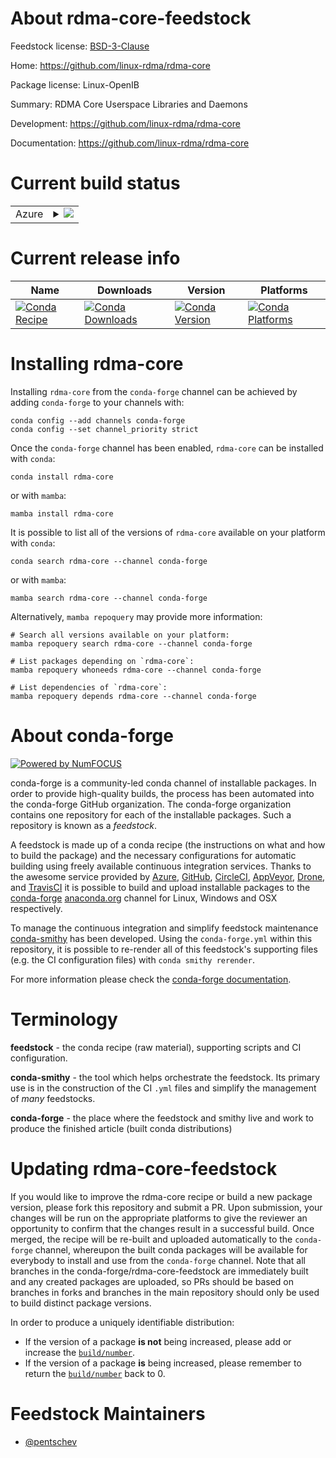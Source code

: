 About rdma-core-feedstock
=========================

Feedstock license: [BSD-3-Clause](https://github.com/conda-forge/rdma-core-feedstock/blob/main/LICENSE.txt)

Home: https://github.com/linux-rdma/rdma-core

Package license: Linux-OpenIB

Summary: RDMA Core Userspace Libraries and Daemons

Development: https://github.com/linux-rdma/rdma-core

Documentation: https://github.com/linux-rdma/rdma-core

Current build status
====================


<table>
    
  <tr>
    <td>Azure</td>
    <td>
      <details>
        <summary>
          <a href="https://dev.azure.com/conda-forge/feedstock-builds/_build/latest?definitionId=19476&branchName=main">
            <img src="https://dev.azure.com/conda-forge/feedstock-builds/_apis/build/status/rdma-core-feedstock?branchName=main">
          </a>
        </summary>
        <table>
          <thead><tr><th>Variant</th><th>Status</th></tr></thead>
          <tbody><tr>
              <td>linux_64</td>
              <td>
                <a href="https://dev.azure.com/conda-forge/feedstock-builds/_build/latest?definitionId=19476&branchName=main">
                  <img src="https://dev.azure.com/conda-forge/feedstock-builds/_apis/build/status/rdma-core-feedstock?branchName=main&jobName=linux&configuration=linux%20linux_64_" alt="variant">
                </a>
              </td>
            </tr><tr>
              <td>linux_aarch64</td>
              <td>
                <a href="https://dev.azure.com/conda-forge/feedstock-builds/_build/latest?definitionId=19476&branchName=main">
                  <img src="https://dev.azure.com/conda-forge/feedstock-builds/_apis/build/status/rdma-core-feedstock?branchName=main&jobName=linux&configuration=linux%20linux_aarch64_" alt="variant">
                </a>
              </td>
            </tr><tr>
              <td>linux_ppc64le</td>
              <td>
                <a href="https://dev.azure.com/conda-forge/feedstock-builds/_build/latest?definitionId=19476&branchName=main">
                  <img src="https://dev.azure.com/conda-forge/feedstock-builds/_apis/build/status/rdma-core-feedstock?branchName=main&jobName=linux&configuration=linux%20linux_ppc64le_" alt="variant">
                </a>
              </td>
            </tr>
          </tbody>
        </table>
      </details>
    </td>
  </tr>
</table>

Current release info
====================

| Name | Downloads | Version | Platforms |
| --- | --- | --- | --- |
| [![Conda Recipe](https://img.shields.io/badge/recipe-rdma--core-green.svg)](https://anaconda.org/conda-forge/rdma-core) | [![Conda Downloads](https://img.shields.io/conda/dn/conda-forge/rdma-core.svg)](https://anaconda.org/conda-forge/rdma-core) | [![Conda Version](https://img.shields.io/conda/vn/conda-forge/rdma-core.svg)](https://anaconda.org/conda-forge/rdma-core) | [![Conda Platforms](https://img.shields.io/conda/pn/conda-forge/rdma-core.svg)](https://anaconda.org/conda-forge/rdma-core) |

Installing rdma-core
====================

Installing `rdma-core` from the `conda-forge` channel can be achieved by adding `conda-forge` to your channels with:

```
conda config --add channels conda-forge
conda config --set channel_priority strict
```

Once the `conda-forge` channel has been enabled, `rdma-core` can be installed with `conda`:

```
conda install rdma-core
```

or with `mamba`:

```
mamba install rdma-core
```

It is possible to list all of the versions of `rdma-core` available on your platform with `conda`:

```
conda search rdma-core --channel conda-forge
```

or with `mamba`:

```
mamba search rdma-core --channel conda-forge
```

Alternatively, `mamba repoquery` may provide more information:

```
# Search all versions available on your platform:
mamba repoquery search rdma-core --channel conda-forge

# List packages depending on `rdma-core`:
mamba repoquery whoneeds rdma-core --channel conda-forge

# List dependencies of `rdma-core`:
mamba repoquery depends rdma-core --channel conda-forge
```


About conda-forge
=================

[![Powered by
NumFOCUS](https://img.shields.io/badge/powered%20by-NumFOCUS-orange.svg?style=flat&colorA=E1523D&colorB=007D8A)](https://numfocus.org)

conda-forge is a community-led conda channel of installable packages.
In order to provide high-quality builds, the process has been automated into the
conda-forge GitHub organization. The conda-forge organization contains one repository
for each of the installable packages. Such a repository is known as a *feedstock*.

A feedstock is made up of a conda recipe (the instructions on what and how to build
the package) and the necessary configurations for automatic building using freely
available continuous integration services. Thanks to the awesome service provided by
[Azure](https://azure.microsoft.com/en-us/services/devops/), [GitHub](https://github.com/),
[CircleCI](https://circleci.com/), [AppVeyor](https://www.appveyor.com/),
[Drone](https://cloud.drone.io/welcome), and [TravisCI](https://travis-ci.com/)
it is possible to build and upload installable packages to the
[conda-forge](https://anaconda.org/conda-forge) [anaconda.org](https://anaconda.org/)
channel for Linux, Windows and OSX respectively.

To manage the continuous integration and simplify feedstock maintenance
[conda-smithy](https://github.com/conda-forge/conda-smithy) has been developed.
Using the ``conda-forge.yml`` within this repository, it is possible to re-render all of
this feedstock's supporting files (e.g. the CI configuration files) with ``conda smithy rerender``.

For more information please check the [conda-forge documentation](https://conda-forge.org/docs/).

Terminology
===========

**feedstock** - the conda recipe (raw material), supporting scripts and CI configuration.

**conda-smithy** - the tool which helps orchestrate the feedstock.
                   Its primary use is in the construction of the CI ``.yml`` files
                   and simplify the management of *many* feedstocks.

**conda-forge** - the place where the feedstock and smithy live and work to
                  produce the finished article (built conda distributions)


Updating rdma-core-feedstock
============================

If you would like to improve the rdma-core recipe or build a new
package version, please fork this repository and submit a PR. Upon submission,
your changes will be run on the appropriate platforms to give the reviewer an
opportunity to confirm that the changes result in a successful build. Once
merged, the recipe will be re-built and uploaded automatically to the
`conda-forge` channel, whereupon the built conda packages will be available for
everybody to install and use from the `conda-forge` channel.
Note that all branches in the conda-forge/rdma-core-feedstock are
immediately built and any created packages are uploaded, so PRs should be based
on branches in forks and branches in the main repository should only be used to
build distinct package versions.

In order to produce a uniquely identifiable distribution:
 * If the version of a package **is not** being increased, please add or increase
   the [``build/number``](https://docs.conda.io/projects/conda-build/en/latest/resources/define-metadata.html#build-number-and-string).
 * If the version of a package **is** being increased, please remember to return
   the [``build/number``](https://docs.conda.io/projects/conda-build/en/latest/resources/define-metadata.html#build-number-and-string)
   back to 0.

Feedstock Maintainers
=====================

* [@pentschev](https://github.com/pentschev/)


<!-- dummy commit to enable rerendering -->

